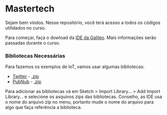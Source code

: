 # Mastertech

Sejam bem vindos.
Nesse repositório, você terá acesso a todos os códigos utilidados no curso.

Para começar, faça o dowload da [IDE da Galileo](https://downloadcenter.intel.com/download/24355/Intel-Arduino-IDE-1-6-0). Mais informações serão passadas durante o curso.

### Bibliotecas Necessárias

Para fazemos os exemplos de IoT, vamos usar algumas bibliotecas:
- [Twitter](http://arduino-tweet.appspot.com/) - [.zip](http://arduino-tweet.appspot.com/Library-Twitter-1.3.zip)
- [PubNub](https://github.com/pubnub/arduino) - [.zip](https://github.com/pubnub/arduino/archive/master.zip)

Para adicionar as bibliotecas vá em Sketch > Import Library... > Add Import Library... e selecione os asquivos zips das bibliotecas.
Conselho, as IDE usa o nome do arquivo zip no menu, portanto mude o nome do arquivo para algo que faça referência a biblioteca.
